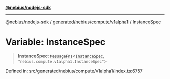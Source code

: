 [**@nebius/nodejs-sdk**](../../../../../README.md)

---

[@nebius/nodejs-sdk](../../../../../README.md) / [generated/nebius/compute/v1alpha1](../README.md) / InstanceSpec

# Variable: InstanceSpec

> **InstanceSpec**: [`MessageFns`](../../../../../runtime/protos/core/interfaces/MessageFns.md)\<[`InstanceSpec`](../interfaces/InstanceSpec.md), `"nebius.compute.v1alpha1.InstanceSpec"`\>

Defined in: src/generated/nebius/compute/v1alpha1/index.ts:6757
